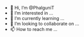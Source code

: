 - 👋 Hi, I’m @PhalguniT
- 👀 I’m interested in ...
- 🌱 I’m currently learning ...
- 💞️ I’m looking to collaborate on ...
- 📫 How to reach me ...

<!---
PhalguniT/PhalguniT is a ✨ special ✨ repository because its `README.md` (this file) appears on your GitHub profile.
You can click the Preview link to take a look at your changes.
--->
